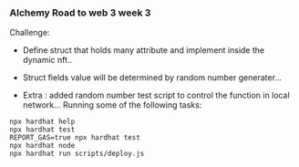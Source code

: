 

### Alchemy Road to web 3 week 3 

Challenge:
- Define struct that holds many attribute and implement inside the dynamic nft..

- Struct fields value will be determined by random number generater...

- Extra : added random number test script to control the function in local network...
Running some of the following tasks:

```shell
npx hardhat help
npx hardhat test
REPORT_GAS=true npx hardhat test
npx hardhat node
npx hardhat run scripts/deploy.js
```
